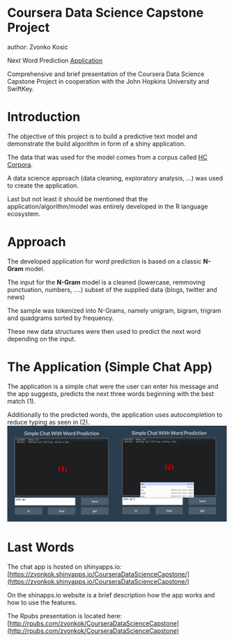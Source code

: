 Coursera Data Science Capstone Project
========================================================
author: Zvonko Kosic

Next Word Prediction [Application](https://zvonkok.shinyapps.io/CourseraDataScienceCapstone/)

Comprehensive and brief presentation of the Coursera Data Science
Capstone Project in cooperation with the John Hopkins University
and SwiftKey.

Introduction
========================================================

The objective of this project is to build a predictive text model and demonstrate
the build algorithm in form of a shiny application.

The data that was used for the model comes from a corpus called [HC Corpora](http://www.corpora.heliohost.org/).

A data science approach (data cleaning, exploratory analysis, ...) was used to
create the application.

Last but not least it should be mentioned that the application/algorithm/model
was entirely developed in the R language ecosystem.


Approach
========================================================

The developed application for word prediction is based on a classic **N-Gram** model.

The input for the **N-Gram** model is a cleaned (lowercase, remmoving punctuation, numbers, ....)
subset of the supplied data (blogs, twitter and news)

The sample was tokenized into N-Grams, namely unigram, bigram, trigram and
quadgrams sorted by frequency.

These new data structures were then used to predict the next word depending
on the input.

The Application (Simple Chat App)
========================================================

The application is a simple chat were the user can enter his message and
the app suggests, predicts the next three words beginning with the best match (1).

Additionally to the predicted words, the application uses autocompletion to
reduce typing as seen in (2).
![Application Screenshot](app.png)



Last Words
========================================================

The chat app is hosted on shinyapps.io: [https://zvonkok.shinyapps.io/CourseraDataScienceCapstone/](https://zvonkok.shinyapps.io/CourseraDataScienceCapstone/)

On the shinapps.io website is a brief description how the app works and how
to use the features.

The Rpubs presentation is located here: [http://rpubs.com/zvonkok/CourseraDataScienceCapstone](http://rpubs.com/zvonkok/CourseraDataScienceCapstone)

